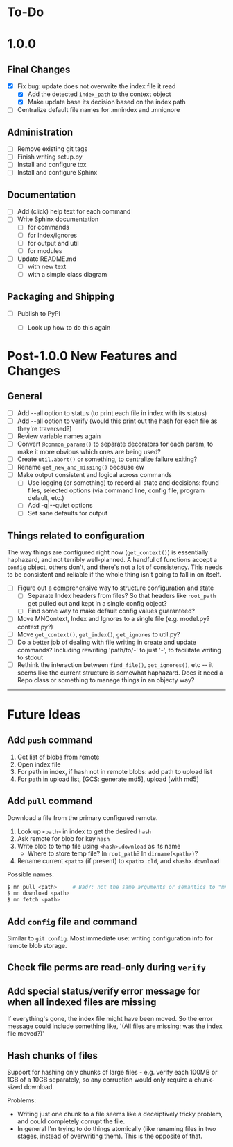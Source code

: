 # To-Do

# 1.0.0

## Final Changes

- [x] Fix bug: update does not overwrite the index file it read
    - [x] Add the detected `index_path` to the context object
    - [x] Make update base its decision based on the index path
- [ ] Centralize default file names for .mnindex and .mnignore

## Administration

- [ ] Remove existing git tags
- [ ] Finish writing setup.py
- [ ] Install and configure tox
- [ ] Install and configure Sphinx

## Documentation
- [ ] Add (click) help text for each command
- [ ] Write Sphinx documentation
    - [ ] for commands
    - [ ] for Index/Ignores
    - [ ] for output and util
    - [ ] for modules
- [ ] Update README.md
    - [ ] with new text
    - [ ] with a simple class diagram

## Packaging and Shipping
- [ ] Publish to PyPI
    - [ ] Look up how to do this again


# Post-1.0.0 New Features and Changes

## General

- [ ] Add --all option to status (to print each file in index with its status)
- [ ] Add --all option to verify (would this print out the hash for each file
      as they're traversed?)
- [ ] Review variable names again
- [ ] Convert `@common_params()` to separate decorators for each param, to make
      it more obvious which ones are being used?
- [ ] Create `util.abort()` or something, to centralize failure exiting?
- [ ] Rename `get_new_and_missing()` because ew
- [ ] Make output consistent and logical across commands
    - [ ] Use logging (or something) to record all state and decisions: found
          files, selected options (via command line, config file, program
          default, etc.)
    - [ ] Add -q|--quiet options
    - [ ] Set sane defaults for output

## Things related to configuration

The way things are configured right now (`get_context()`) is essentially
haphazard, and not terribly well-planned. A handful of functions accept a
`config` object, others don't, and there's not a lot of consistency. This needs
to be consistent and reliable if the whole thing isn't going to fall in on
itself.

- [ ] Figure out a comprehensive way to structure configuration and state
    - [ ] Separate Index headers from files? So that headers like `root_path`
          get pulled out and kept in a single config object?
    - [ ] Find some way to make default config values guaranteed?
- [ ] Move MNContext, Index and Ignores to a single file (e.g. model.py? context.py?)
- [ ] Move `get_context()`, `get_index()`, `get_ignores` to util.py?
- [ ] Do a better job of dealing with file writing in create and update
      commands? Including rewriting 'path/to/-' to just '-', to facilitate
      writing to stdout
- [ ] Rethink the interaction between `find_file()`, `get_ignores()`, etc -- it
      seems like the current structure is somewhat haphazard. Does it need a
      Repo class or something to manage things in an objecty way?

---

# Future Ideas

## Add `push` command
1. Get list of blobs from remote
2. Open index file
3. For path in index, if hash not in remote blobs: add path to upload list
4. For path in upload list, [GCS: generate md5], upload [with md5]


## Add `pull` command

Download a file from the primary configured remote.

1. Look up `<path>` in index to get the desired `hash`
2. Ask remote for blob for key `hash`
3. Write blob to temp file using `<hash>.download` as its name
    - Where to store temp file? In `root_path`? In `dirname(<path>)`?
3. Rename current `<path>` (if present) to `<path>.old`, and `<hash>.download`

Possible names:

``` bash
$ mn pull <path>     # Bad?: not the same arguments or semantics to "mn push"
$ mn download <path>
$ mn fetch <path>
```

## Add `config` file and command

Similar to `git config`. Most immediate use: writing configuration info for
remote blob storage.


## Check file perms are read-only during `verify`


## Add special status/verify error message for when all indexed files are missing

If everything's gone, the index file might have been moved. So the error
message could include something like, '(All files are missing; was the index
file moved?)'


## Hash chunks of files
Support for hashing only chunks of large files - e.g. verify each 100MB or
1GB of a 10GB separately, so any corruption would only require a chunk-sized
download.

Problems:

- Writing just one chunk to a file seems like a deceiptively tricky problem,
  and could completely corrupt the file.
- In general I'm trying to do things atomically (like renaming files in two
  stages, instead of overwriting them). This is the opposite of that.
